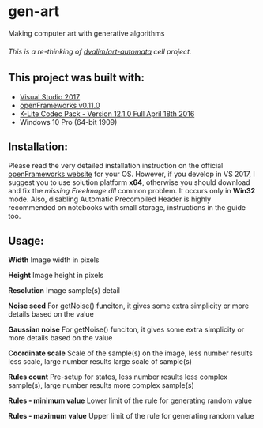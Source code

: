 # gen-art
Making computer art with generative algorithms
###### This is a re-thinking of [dvalim/art-automata](https://github.com/dvalim/art-automata) _cell_ project.

## This project was built with:
- [Visual Studio 2017](https://www.visualstudio.com/thank-you-downloading-visual-studio/?sku=Community&rel=15)
- [openFrameworks v0.11.0](https://openframeworks.cc/versions/v0.11.0/of_v0.11.0_vs2017_release.zip)
- [K-Lite Codec Pack - Version 12.1.0 Full April 18th 2016](http://filehippo.com/download_klite_codec_pack/67445/)
- Windows 10 Pro (64-bit 1909)

## Installation:
Please read the very detailed installation instruction on the official [openFrameworks website](https://openframeworks.cc/download/) for your OS. However, if you develop in VS 2017, I suggest you to use solution platform __x64__, otherwise you should download and fix the _missing FreeImage.dll_ common problem. It occurs only in __Win32__ mode. Also, disabling Automatic Precompiled Header is highly recommended on notebooks with small storage, instructions in the guide too.

## Usage:
__Width__
Image width in pixels

__Height__
Image height in pixels

__Resolution__
Image sample(s) detail

__Noise seed__
For getNoise() funciton, it gives some extra simplicity or more details based on the value

__Gaussian noise__
For getNoise() funciton, it gives some extra simplicity or more details based on the value

__Coordinate scale__
Scale of the sample(s) on the image, less number results less scale, large number results large scale of sample(s)

__Rules count__
Pre-setup for states, less number results less complex sample(s), large number results more complex sample(s)

__Rules - minimum value__
Lower limit of the rule for generating random value

__Rules - maximum value__
Upper limit of the rule for generating random value

